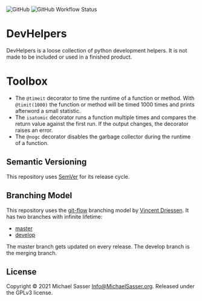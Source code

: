 ![GitHub](https://img.shields.io/github/license/MichaelSasser/devhelpers?style=flat-square)
![GitHub Workflow Status](https://img.shields.io/github/workflow/status/MichaelSasser/devhelpers/Build%20and%20Tests?style=flat-square)

# DevHelpers

DevHelpers is a loose collection of python development helpers.
It is not made to be included or used in a finished product.

# Toolbox

- The `@timeit` decorator to time the runtime of a function or method.
  With `@timit(1000)` the function or method will be timed 1000 times
  and prints afterword a small statistic.
- The `isatomic` decorator runs a function multiple times and compares
  the return value against the first run. If the output changes, the
  decorator raises an error.
- The `@nogc` decorator disables the garbage collector during the runtime
  of a function.

## Semantic Versioning

This repository uses [SemVer](https://semver.org/) for its release cycle.

## Branching Model

This repository uses the
[git-flow](https://danielkummer.github.io/git-flow-cheatsheet/index.html)
branching model by [Vincent Driessen](https://nvie.com/about/). It has two branches with infinite lifetime:

* [master](https://github.com/MichaelSasser/devhelpers/tree/master)
* [develop](https://github.com/MichaelSasser/devhelpers/tree/develop)

The master branch gets updated on every release. The develop branch is the merging branch.

## License

Copyright &copy; 2021 Michael Sasser <Info@MichaelSasser.org>. Released under the GPLv3 license.
